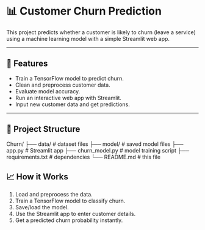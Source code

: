 
# 📊 Customer Churn Prediction

This project predicts whether a customer is likely to churn (leave a service) using a machine learning model with a simple Streamlit web app.

---

## 🚀 Features

- Train a TensorFlow model to predict churn.
- Clean and preprocess customer data.
- Evaluate model accuracy.
- Run an interactive web app with Streamlit.
- Input new customer data and get predictions.

---

## 📁 Project Structure

Churn/
├── data/ #  dataset files
├── model/ # saved model files 
├── app.py # Streamlit app
├── churn_model.py # model training script
├── requirements.txt # dependencies
└── README.md # this file

## 📈 How it Works

1. Load and preprocess the data.
2. Train a TensorFlow model to classify churn.
3. Save/load the model.
4. Use the Streamlit app to enter customer details.
5. Get a predicted churn probability instantly.
